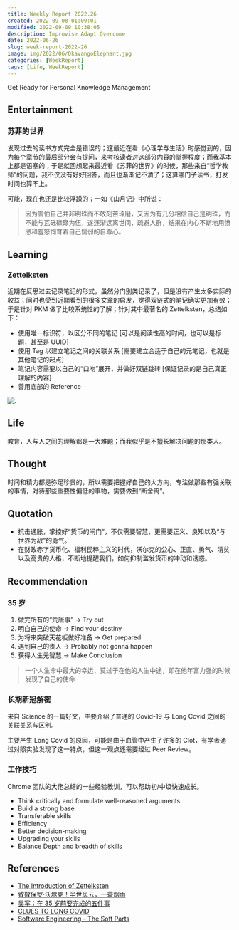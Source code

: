 ```yaml
---
title: Weekly Report 2022.26
created: 2022-09-08 01:09:01
modified: 2022-09-09 10:38:05
description: Improvise Adapt Overcome
date: 2022-06-26
slug: week-report-2022-26
image: img/2022/06/OkavangoElephant.jpg
categories: [WeekReport]
tags: [Life, WeekReport]
---
```


Get Ready for Personal Knowledge Management

## Entertainment

### 苏菲的世界

发现过去的读书方式完全是错误的；这最近在看《心理学与生活》时感觉到的，因为每个章节的最后部分会有提问，来考核读者对这部分内容的掌握程度；而我基本上都是语塞的；于是就回想起来最近看《苏菲的世界》的时候，那些来自“哲学教师”的问题，我不仅没有好好回答，而且也渐渐记不清了；这算哪门子读书，打发时间也算不上。

可能，现在也还是比较浮躁的；一如《山月记》中所说：

> 因为害怕自己并非明珠而不敢刻苦琢磨，又因为有几分相信自己是明珠，而不能与瓦砾碌碌为伍，遂逐渐远离世间，疏避人群，结果在内心不断地用愤懑和羞怒饲育着自己懦弱的自尊心。

## Learning

### Zettelksten

近期在反思过去记录笔记的形式，虽然分门别类记录了，但是没有产生太多实际的收益；同时也受到近期看到的很多文章的启发，觉得双链式的笔记确实更加有效；于是针对 PKM 做了比较系统性的了解；针对其中最著名的 Zettelksten，总结如下：

- 使用唯一标识符，以区分不同的笔记 [可以是阅读性高的时间，也可以是标题，甚至是 UUID]
- 使用 Tag 以建立笔记之间的关联关系 [需要建立合适于自己的元笔记，也就是其他笔记的起点]
- 笔记内容需要以自己的“口吻”展开，并做好双链跳转 [保证记录的是自己真正理解的内容]
- 善用底部的 Reference

![.](img/2022/06/complete-zettel.png)

## Life

教育，人与人之间的理解都是一大难题；而我似乎是不擅长解决问题的那类人。

## Thought

时间和精力都是弥足珍贵的，所以需要把握好自己的大方向，专注做那些有强关联的事情，对待那些重要性偏低的事物，需要做到“断舍离”。

## Quotation

- 抗击通胀，掌控好“货币的闸门”，不仅需要智慧，更需要正义、良知以及“与世界为敌”的勇气。
- 在财政赤字货币化、福利民粹主义的时代，沃尔克的公心、正直、勇气、清贫以及高贵的人格，不断地提醒我们，如何抑制滥发货币的冲动和诱惑。

## Recommendation

### 35 岁

1. 做完所有的“荒唐事” -> Try out
2. 明白自己的使命 -> Find your destiny
3. 为将来突破天花板做好准备 -> Get prepared
4. 遇到自己的贵人 -> Probably not gonna happen
5. 获得人生元智慧 -> Make Conclusion

> 一个人生命中最大的幸运，莫过于在他的人生中途，即在他年富力强的时候发现了自己的使命

### 长期新冠解密

来自 Science 的一篇好文，主要介绍了普通的 Covid-19 与 Long Covid 之间的关联关系与区别。

主要产生 Long Covid 的原因，可能是由于血管中产生了许多的 Clot，有学者通过对照实验发现了这一特点，但这一观点还需要经过 Peer Review。

### 工作技巧

Chrome 团队的大佬总结的一些经验教训，可以帮助初/中级快速成长。

- Think critically and formulate well-reasoned arguments
- Build a strong base
- Transferable skills
- Efficiency
- Better decision-making
- Upgrading your skills
- Balance Depth and breadth of skills

## References

- [The Introduction of Zettelksten](https://zettelkasten.de/introduction/)
- [致敬保罗·沃尔克！半世风云，一蓑烟雨](https://mp.weixin.qq.com/s/perhhJ9xgzE7u5scumfoIg)
- [吴军：在 35 岁前要完成的五件事](https://mp.weixin.qq.com/s/fB6kMInklK7lC_PYVShoYg)
- [CLUES TO LONG COVID](https://www.science.org/content/article/what-causes-long-covid-three-leading-theories)
- [Software Engineering - The Soft Parts](https://addyosmani.com/blog/software-engineering-soft-parts/)
